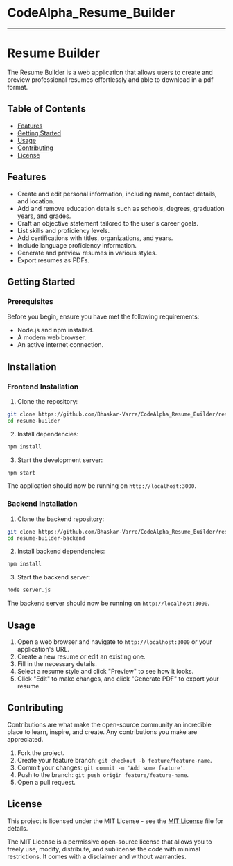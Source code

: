 # CodeAlpha_Resume_Builder


---

# Resume Builder

The Resume Builder is a web application that allows users to create and preview professional resumes effortlessly and able to download in a pdf format.

## Table of Contents

- [Features](#features)
- [Getting Started](#getting-started)
- [Usage](#usage)
- [Contributing](#contributing)
- [License](#license)

## Features

- Create and edit personal information, including name, contact details, and location.
- Add and remove education details such as schools, degrees, graduation years, and grades.
- Craft an objective statement tailored to the user's career goals.
- List skills and proficiency levels.
- Add certifications with titles, organizations, and years.
- Include language proficiency information.
- Generate and preview resumes in various styles.
- Export resumes as PDFs.

## Getting Started

### Prerequisites

Before you begin, ensure you have met the following requirements:

- Node.js and npm installed.
- A modern web browser.
- An active internet connection.

## Installation

### Frontend Installation

1. Clone the repository:

```bash
git clone https://github.com/Bhaskar-Varre/CodeAlpha_Resume_Builder/resume-builder.git
cd resume-builder
```

2. Install dependencies:

```bash
npm install
```

3. Start the development server:

```bash
npm start
```

The application should now be running on `http://localhost:3000`.

### Backend Installation

1. Clone the backend repository:

```bash
git clone https://github.com/Bhaskar-Varre/CodeAlpha_Resume_Builder/resume-builder-backend.git
cd resume-builder-backend
```

2. Install backend dependencies:

```bash
npm install
```

3. Start the backend server:

```bash
node server.js
```

The backend server should now be running on `http://localhost:3000`.





## Usage

1. Open a web browser and navigate to `http://localhost:3000` or your application's URL.
2. Create a new resume or edit an existing one.
3. Fill in the necessary details.
4. Select a resume style and click "Preview" to see how it looks.
5. Click "Edit" to make changes, and click "Generate PDF" to export your resume.




## Contributing

Contributions are what make the open-source community an incredible place to learn, inspire, and create. Any contributions you make are appreciated.

1. Fork the project.
2. Create your feature branch: `git checkout -b feature/feature-name`.
3. Commit your changes: `git commit -m 'Add some feature'`.
4. Push to the branch: `git push origin feature/feature-name`.
5. Open a pull request.

## License

This project is licensed under the MIT License - see the [MIT License](resume-builder/LICENSE)  file for details.

The MIT License is a permissive open-source license that allows you to freely use, modify, distribute, and sublicense the code with minimal restrictions. It comes with a disclaimer and without warranties.
